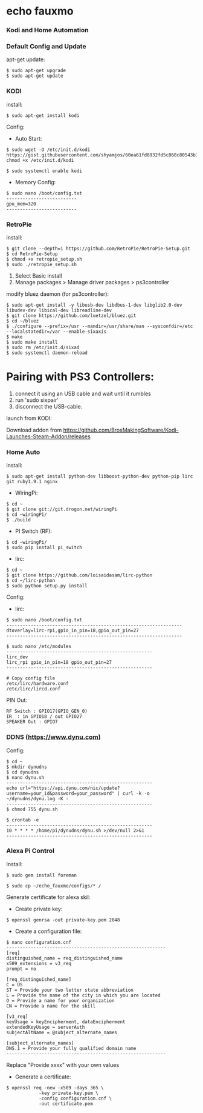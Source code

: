 # echo fauxmo

### Kodi and Home Automation

### Default Config and Update

apt-get update:
```
$ sudo apt-get upgrade
$ sudo apt-get update
```


### KODI

install:
```
$ sudo apt-get install kodi
```

Config:
- Auto Start:
```
$ sudo wget -O /etc/init.d/kodi https://gist.githubusercontent.com/shyamjos/60ea61fd8932fd5c868c80543b34f033/raw;sudo chmod +x /etc/init.d/kodi

$ sudo systemctl enable kodi
```

- Memory Config:
```
$ sudo nano /boot/config.txt
--------------------------
gpu_mem=320
--------------------------
```


### RetroPie

install:
```
$ git clone --depth=1 https://github.com/RetroPie/RetroPie-Setup.git
$ cd RetroPie-Setup
$ chmod +x retropie_setup.sh
$ sudo ./retropie_setup.sh
```
 1. Select Basic install
 2. Manage packages > Manage driver packages > ps3controller

modify bluez daemon (for ps3controller):
```
$ sudo apt-get install -y libusb-dev libdbus-1-dev libglib2.0-dev libudev-dev libical-dev libreadline-dev
$ git clone https://github.com/luetzel/bluez.git
$ cd ~/bluez
$ ./configure --prefix=/usr --mandir=/usr/share/man --sysconfdir=/etc --localstatedir=/var --enable-sixaxis
$ make
$ sudo make install
$ sudo rm /etc/init.d/sixad
$ sudo systemctl daemon-reload
```

Pairing with PS3 Controllers:
============================
 1. connect it using an USB cable and wait until it rumbles
 2. run 'sudo sixpair'
 3. disconnect the USB-cable.


launch from KODI:

Download addon from https://github.com/BrosMakingSoftware/Kodi-Launches-Steam-Addon/releases



### Home Auto

install:
```
$ sudo apt-get install python-dev libboost-python-dev python-pip lirc git ruby1.9.1 nginx
```

- WiringPi:
```
$ cd ~
$ git clone git://git.drogon.net/wiringPi
$ cd ~wiringPi/
$ ./build
```

- PI Switch (RF):
```
$ cd ~wiringPi/
$ sudo pip install pi_switch
```

- lirc:
```
$ cd ~
$ git clone https://github.com/loisaidasam/lirc-python
$ cd ~/lirc-python
$ sudo python setup.py install
```


Config:

- lirc:
```
$ sudo nano /boot/config.txt
-----------------------------------------------------------------
dtoverlay=lirc-rpi,gpio_in_pin=18,gpio_out_pin=27
-----------------------------------------------------------------

$ sudo nano /etc/modules
------------------------------------------------------
lirc_dev
lirc_rpi gpio_in_pin=18 gpio_out_pin=27
------------------------------------------------------

# Copy config file
/etc/lirc/hardware.conf
/etc/lirc/lircd.conf
```

PIN Out:
```
RF Switch : GPIO17(GPIO_GEN_0)
IR  : in GPIO18 / out GPIO27
SPEAKER Out : GPIO7
```


### DDNS (https://www.dynu.com)

Config:
```
$ cd ~
$ mkdir dynudns
$ cd dynudns
$ nano dynu.sh
------------------------------------------------------
echo url="https://api.dynu.com/nic/update?username=your_id&password=your_password" | curl -k -o ~/dynudns/dynu.log -K -
------------------------------------------------------
$ chmod 755 dynu.sh

$ crontab -e
------------------------------------------------------
10 * * * * /home/pi/dynudns/dynu.sh >/dev/null 2>&1
------------------------------------------------------
```


### Alexa Pi Control

Install:
```
$ sudo gem install foreman

$ sudo cp ~/echo_fauxmo/configs/* /

```

Generate certificate for alexa skil:
- Create private key:
```
$ openssl genrsa -out private-key.pem 2048
```

- Create a configuration file:
```
$ nano configuration.cnf
-----------------------------------------------------------
[req]
distinguished_name = req_distinguished_name
x509_extensions = v3_req
prompt = no

[req_distinguished_name]
C = US
ST = Provide your two letter state abbreviation
L = Provide the name of the city in which you are located
O = Provide a name for your organization
CN = Provide a name for the skill

[v3_req]
keyUsage = keyEncipherment, dataEncipherment
extendedKeyUsage = serverAuth
subjectAltName = @subject_alternate_names

[subject_alternate_names]
DNS.1 = Provide your fully qualified domain name
-----------------------------------------------------------
```
Replace "Provide xxxx" with your own values

- Generate a certificate:
```
$ openssl req -new -x509 -days 365 \
            -key private-key.pem \
            -config configuration.cnf \
            -out certificate.pem
```
